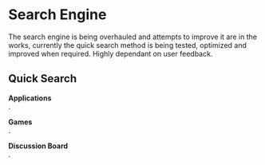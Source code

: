 # Search Engine
The search engine is being overhauled and attempts to improve it are in the works, currently the quick search method is being tested, optimized and improved when required. Highly dependant on user feedback.

## Quick Search
**Applications**  
.

**Games**  
.

**Discussion Board**  
.
